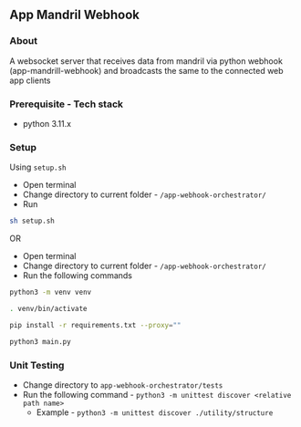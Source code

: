 ## App Mandril Webhook

### About
A websocket server that receives data from mandril via python webhook (app-mandrill-webhook) and broadcasts the same to the connected web app clients


### Prerequisite - Tech stack
- python 3.11.x


### Setup

Using `setup.sh`

- Open terminal
- Change directory to current folder - `/app-webhook-orchestrator/`
- Run 
```bash 
sh setup.sh
```

OR

- Open terminal
- Change directory to current folder - `/app-webhook-orchestrator/`
- Run the following commands

```bash
python3 -m venv venv

. venv/bin/activate

pip install -r requirements.txt --proxy=""

python3 main.py
```


### Unit Testing
- Change directory to `app-webhook-orchestrator/tests`
- Run the following command - `python3 -m unittest discover <relative path name>`
    - Example - `python3 -m unittest discover ./utility/structure`
